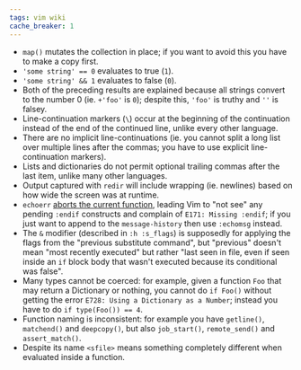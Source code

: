```yaml
---
tags: vim wiki
cache_breaker: 1
---
```


-   `map()` mutates the collection in place; if you want to avoid this you have to make a copy first.
-   `'some string' == 0` evaluates to true (`1`).
-   `'some string' && 1` evaluates to false (`0`).
-   Both of the preceding results are explained because all strings convert to the number 0 (ie. `+'foo'` is `0`); despite this, `'foo'` is truthy and `''` is falsey.
-   Line-continuation markers (`\`) occur at the beginning of the continuation instead of the end of the continued line, unlike every other language.
-   There are no implicit line-continuations (ie. you cannot split a long list over multiple lines after the commas; you have to use explicit line-continuation markers).
-   Lists and dictionaries do not permit optional trailing commas after the last item, unlike many other languages.
-   Output captured with `redir` will include wrapping (ie. newlines) based on how wide the screen was at runtime.
-   `echoerr` [aborts the current function](http://stackoverflow.com/a/30405896/2103996), leading Vim to "not see" any pending `:endif` constructs and complain of `E171: Missing :endif`; if you just want to append to the `message-history` then use `:echomsg` instead.
-   The `&` modifier (described in `:h :s_flags`) is supposedly for applying the flags from the "previous substitute command", but "previous" doesn't mean "most recently executed" but rather "last seen in file, even if seen inside an `if` block body that wasn't executed because its conditional was false".
-   Many types cannot be coerced: for example, given a function `Foo` that may return a Dictionary or nothing, you cannot do `if Foo()` without getting the error `E728: Using a Dictionary as a Number`; instead you have to do `if type(Foo()) == 4`.
-   Function naming is inconsistent: for example you have `getline()`, `matchend()` and `deepcopy()`, but also `job_start()`, `remote_send()` and `assert_match()`.
-   Despite its name `<sfile>` means something completely different when evaluated inside a function.
